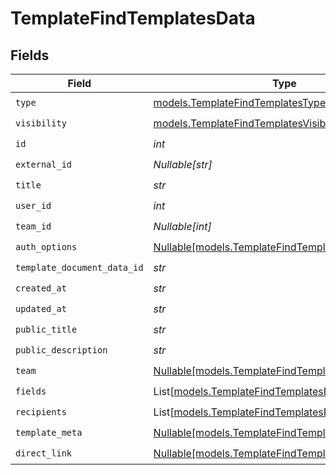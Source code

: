 # TemplateFindTemplatesData


## Fields

| Field                                                                                                | Type                                                                                                 | Required                                                                                             | Description                                                                                          |
| ---------------------------------------------------------------------------------------------------- | ---------------------------------------------------------------------------------------------------- | ---------------------------------------------------------------------------------------------------- | ---------------------------------------------------------------------------------------------------- |
| `type`                                                                                               | [models.TemplateFindTemplatesType](../models/templatefindtemplatestype.md)                           | :heavy_check_mark:                                                                                   | N/A                                                                                                  |
| `visibility`                                                                                         | [models.TemplateFindTemplatesVisibility](../models/templatefindtemplatesvisibility.md)               | :heavy_check_mark:                                                                                   | N/A                                                                                                  |
| `id`                                                                                                 | *int*                                                                                                | :heavy_check_mark:                                                                                   | N/A                                                                                                  |
| `external_id`                                                                                        | *Nullable[str]*                                                                                      | :heavy_check_mark:                                                                                   | N/A                                                                                                  |
| `title`                                                                                              | *str*                                                                                                | :heavy_check_mark:                                                                                   | N/A                                                                                                  |
| `user_id`                                                                                            | *int*                                                                                                | :heavy_check_mark:                                                                                   | N/A                                                                                                  |
| `team_id`                                                                                            | *Nullable[int]*                                                                                      | :heavy_check_mark:                                                                                   | N/A                                                                                                  |
| `auth_options`                                                                                       | [Nullable[models.TemplateFindTemplatesAuthOptions]](../models/templatefindtemplatesauthoptions.md)   | :heavy_check_mark:                                                                                   | N/A                                                                                                  |
| `template_document_data_id`                                                                          | *str*                                                                                                | :heavy_check_mark:                                                                                   | N/A                                                                                                  |
| `created_at`                                                                                         | *str*                                                                                                | :heavy_check_mark:                                                                                   | N/A                                                                                                  |
| `updated_at`                                                                                         | *str*                                                                                                | :heavy_check_mark:                                                                                   | N/A                                                                                                  |
| `public_title`                                                                                       | *str*                                                                                                | :heavy_check_mark:                                                                                   | N/A                                                                                                  |
| `public_description`                                                                                 | *str*                                                                                                | :heavy_check_mark:                                                                                   | N/A                                                                                                  |
| `team`                                                                                               | [Nullable[models.TemplateFindTemplatesTeam]](../models/templatefindtemplatesteam.md)                 | :heavy_check_mark:                                                                                   | N/A                                                                                                  |
| `fields`                                                                                             | List[[models.TemplateFindTemplatesFields](../models/templatefindtemplatesfields.md)]                 | :heavy_check_mark:                                                                                   | N/A                                                                                                  |
| `recipients`                                                                                         | List[[models.TemplateFindTemplatesRecipients](../models/templatefindtemplatesrecipients.md)]         | :heavy_check_mark:                                                                                   | N/A                                                                                                  |
| `template_meta`                                                                                      | [Nullable[models.TemplateFindTemplatesTemplateMeta]](../models/templatefindtemplatestemplatemeta.md) | :heavy_check_mark:                                                                                   | N/A                                                                                                  |
| `direct_link`                                                                                        | [Nullable[models.TemplateFindTemplatesDirectLink]](../models/templatefindtemplatesdirectlink.md)     | :heavy_check_mark:                                                                                   | N/A                                                                                                  |
